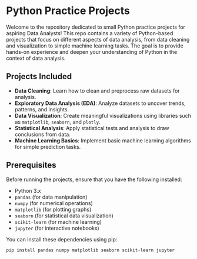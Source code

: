 # Python Practice Projects 

Welcome to the repository dedicated to small Python practice projects for aspiring Data Analysts! This repo contains a variety of Python-based projects that focus on different aspects of data analysis, from data cleaning and visualization to simple machine learning tasks. The goal is to provide hands-on experience and deepen your understanding of Python in the context of data analysis.

## Projects Included

- **Data Cleaning**: Learn how to clean and preprocess raw datasets for analysis.
- **Exploratory Data Analysis (EDA)**: Analyze datasets to uncover trends, patterns, and insights.
- **Data Visualization**: Create meaningful visualizations using libraries such as `matplotlib`, `seaborn`, and `plotly`.
- **Statistical Analysis**: Apply statistical tests and analysis to draw conclusions from data.
- **Machine Learning Basics**: Implement basic machine learning algorithms for simple prediction tasks.

## Prerequisites

Before running the projects, ensure that you have the following installed:

- Python 3.x
- `pandas` (for data manipulation)
- `numpy` (for numerical operations)
- `matplotlib` (for plotting graphs)
- `seaborn` (for statistical data visualization)
- `scikit-learn` (for machine learning)
- `jupyter` (for interactive notebooks)

You can install these dependencies using pip:

```bash
pip install pandas numpy matplotlib seaborn scikit-learn jupyter
